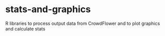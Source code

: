 # stats-and-graphics
R libraries to process output data from CrowdFlower and to plot graphics and calculate stats
